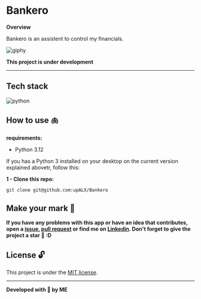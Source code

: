 # Bankero

**Overview**

Bankero is an assistent to control my financials.

![giphy](https://github.com/upALX/All-Assets/blob/main/on-mvp.webp)

**This project is under development**

---

## Tech stack

![python](https://img.shields.io/badge/-Python-05122A?style=flat&logo=python)&nbsp;

## How to use 🫁

**requirements:**
  - Python 3.12 

If you has a Python 3 installed on your desktop on the current version explained abovetr, follow this:


**1 - Clone this repo:**
```
git clone git@github.com:upALX/Bankero
```


## Make your mark :triangular_flag_on_post:   

**If you have any problems with this app or have an idea that contributes, open a [issue](https://github.com/upALX/Bankero/issues), [pull request](https://github.com/upALX/Bankero/pulls) or find me on [Linkedin](https://www.linkedin.com/in/alxinc/). Don't forget to give the project a star 🌟 :D**

## License :unlock:

This project is under the [MIT license](https://github.com/upALX/Bankero/blob/main/LICENSE).

---

**Developed with 💜 by ME**
